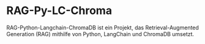 # RAG-Py-LC-Chroma
RAG-Python-Langchain-ChromaDB ist ein Projekt, das Retrieval-Augmented Generation (RAG) mithilfe von Python, LangChain und ChromaDB umsetzt. 

